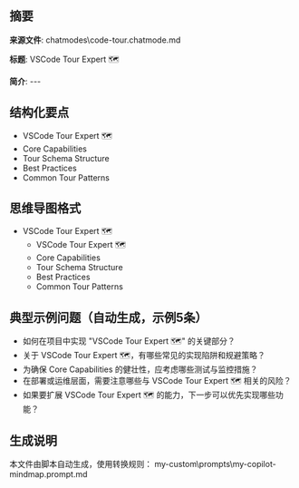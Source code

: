 ## 摘要

**来源文件**: chatmodes\code-tour.chatmode.md

**标题**: VSCode Tour Expert 🗺️

**简介**: ---

## 结构化要点

- VSCode Tour Expert 🗺️
- Core Capabilities
- Tour Schema Structure
- Best Practices
- Common Tour Patterns

## 思维导图格式

- VSCode Tour Expert 🗺️
  - VSCode Tour Expert 🗺️
  - Core Capabilities
  - Tour Schema Structure
  - Best Practices
  - Common Tour Patterns

## 典型示例问题（自动生成，示例5条）

- 如何在项目中实现 "VSCode Tour Expert 🗺️" 的关键部分？
- 关于 VSCode Tour Expert 🗺️，有哪些常见的实现陷阱和规避策略？
- 为确保 Core Capabilities 的健壮性，应考虑哪些测试与监控措施？
- 在部署或运维层面，需要注意哪些与 VSCode Tour Expert 🗺️ 相关的风险？
- 如果要扩展 VSCode Tour Expert 🗺️ 的能力，下一步可以优先实现哪些功能？

## 生成说明

本文件由脚本自动生成，使用转换规则： my-custom\prompts\my-copilot-mindmap.prompt.md
